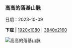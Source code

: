 ### 高高的落基山脉

日期：2023-10-09

**下载**  |  [1920x1080](https://cn.bing.com/th?id=OHR.SoprisSunrise_ZH-CN5935701155_1920x1080.jpg)  |  [3840x2160](https://cn.bing.com/th?id=OHR.SoprisSunrise_ZH-CN5935701155_UHD.jpg)

![高高的落基山脉](https://cn.bing.com/th?id=OHR.SoprisSunrise_ZH-CN5935701155_1920x1080.jpg "索普里斯山，科罗拉多州，美国 (© Jason Hatfield/Tandem Stills + Motion)")

